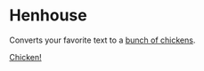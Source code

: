 # Henhouse

Converts your favorite text to a [bunch of chickens](https://github.com/mneudert/henhouse/blob/master/CHICKEN.md).

[Chicken!](http://isotropic.org/papers/chicken.pdf)
